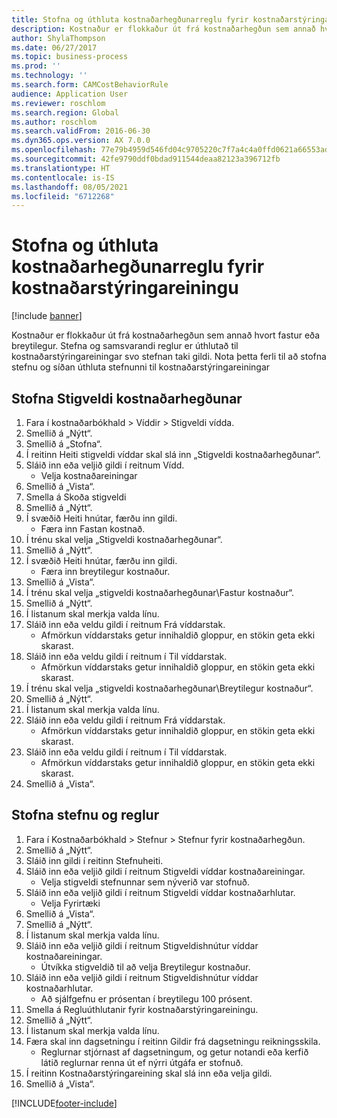 ```yaml
---
title: Stofna og úthluta kostnaðarhegðunarreglu fyrir kostnaðarstýringareiningu
description: Kostnaður er flokkaður út frá kostnaðarhegðun sem annað hvort fastur eða breytilegur.
author: ShylaThompson
ms.date: 06/27/2017
ms.topic: business-process
ms.prod: ''
ms.technology: ''
ms.search.form: CAMCostBehaviorRule
audience: Application User
ms.reviewer: roschlom
ms.search.region: Global
ms.author: roschlom
ms.search.validFrom: 2016-06-30
ms.dyn365.ops.version: AX 7.0.0
ms.openlocfilehash: 77e79b4959d546fd04c9705220c7f7a4c4a0ffd0621a66553adbe1a85b6cce39
ms.sourcegitcommit: 42fe9790ddf0bdad911544deaa82123a396712fb
ms.translationtype: HT
ms.contentlocale: is-IS
ms.lasthandoff: 08/05/2021
ms.locfileid: "6712268"
---
```

# <a name="create-and-assign-a-cost-behavior-policy-to-a-cost-control-unit"></a>Stofna og úthluta kostnaðarhegðunarreglu fyrir kostnaðarstýringareiningu

[!include [banner](../../includes/banner.md)]

Kostnaður er flokkaður út frá kostnaðarhegðun sem annað hvort fastur eða breytilegur. Stefna og samsvarandi reglur er úthlutað til kostnaðarstýringareiningar svo stefnan taki gildi. Nota þetta ferli til að stofna stefnu og síðan úthluta stefnunni til kostnaðarstýringareiningar


## <a name="create-a-cost-behavior-hierarchy"></a>Stofna Stigveldi kostnaðarhegðunar
1. Fara í kostnaðarbókhald > Víddir > Stigveldi vídda.
2. Smellið á „Nýtt“.
3. Smellið á „Stofna“.
4. Í reitinn Heiti stigveldi víddar skal slá inn „Stigveldi kostnaðarhegðunar“.
5. Sláið inn eða veljið gildi í reitnum Vídd.
    * Velja kostnaðareiningar  
6. Smellið á „Vista“.
7. Smella á Skoða stigveldi
8. Smellið á „Nýtt“.
9. Í svæðið Heiti hnútar, færðu inn gildi.
    * Færa inn Fastan kostnað.  
10. Í trénu skal velja „Stigveldi kostnaðarhegðunar“.
11. Smellið á „Nýtt“.
12. Í svæðið Heiti hnútar, færðu inn gildi.
    * Færa inn breytilegur kostnaður.  
13. Smellið á „Vista“.
14. Í trénu skal velja „stigveldi kostnaðarhegðunar\Fastur kostnaður“.
15. Smellið á „Nýtt“.
16. Í listanum skal merkja valda línu.
17. Sláið inn eða veldu gildi í reitnum Frá víddarstak.
    * Afmörkun víddarstaks getur innihaldið gloppur, en stökin geta ekki skarast.  
18. Sláið inn eða veldu gildi í reitnum í Til víddarstak.
    * Afmörkun víddarstaks getur innihaldið gloppur, en stökin geta ekki skarast.  
19. Í trénu skal velja „stigveldi kostnaðarhegðunar\Breytilegur kostnaður“.
20. Smellið á „Nýtt“.
21. Í listanum skal merkja valda línu.
22. Sláið inn eða veldu gildi í reitnum Frá víddarstak.
    * Afmörkun víddarstaks getur innihaldið gloppur, en stökin geta ekki skarast.  
23. Sláið inn eða veldu gildi í reitnum í Til víddarstak.
    * Afmörkun víddarstaks getur innihaldið gloppur, en stökin geta ekki skarast.  
24. Smellið á „Vista“.

## <a name="create-the-policy-and-rules"></a>Stofna stefnu og reglur
1. Fara í Kostnaðarbókhald > Stefnur > Stefnur fyrir kostnaðarhegðun.
2. Smellið á „Nýtt“.
3. Sláið inn gildi í reitinn Stefnuheiti.
4. Sláið inn eða veljið gildi í reitnum Stigveldi víddar kostnaðareiningar.
    * Velja stigveldi stefnunnar sem nýverið var stofnuð.  
5. Sláið inn eða veljið gildi í reitnum Stigveldi víddar kostnaðarhlutar.
    * Velja Fyrirtæki  
6. Smellið á „Vista“.
7. Smellið á „Nýtt“.
8. Í listanum skal merkja valda línu.
9. Sláið inn eða veljið gildi í reitnum Stigveldishnútur víddar kostnaðareiningar.
    * Útvíkka stigveldið til að velja Breytilegur kostnaður.  
10. Sláið inn eða veljið gildi í reitnum Stigveldishnútur víddar kostnaðarhlutar.
    * Að sjálfgefnu er prósentan í breytilegu 100 prósent.  
11. Smella á Regluúthlutanir fyrir kostnaðarstýringareiningu.
12. Smellið á „Nýtt“.
13. Í listanum skal merkja valda línu.
14. Færa skal inn dagsetningu í reitinn Gildir frá dagsetningu reikningsskila.
    * Reglurnar stjórnast af dagsetningum, og getur notandi eða kerfið látið reglurnar renna út ef nýrri útgáfa er stofnuð.  
15. Í reitinn Kostnaðarstýringareining skal slá inn eða velja gildi.
16. Smellið á „Vista“.



[!INCLUDE[footer-include](../../../includes/footer-banner.md)]
